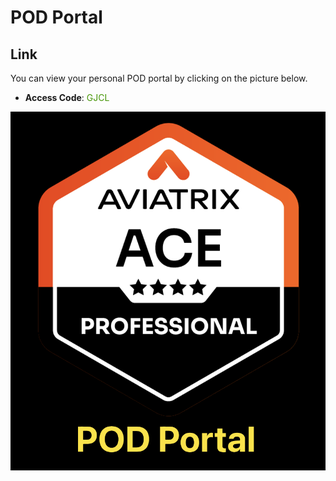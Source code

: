 # POD Portal

## Link
You can view your personal POD portal by clicking on the picture below.

- **Access Code**: <span style='color:#479608'>GJCL</span>

<a href="https://portal.ace.aviatrixlab.com/ " target="_blank">

![My image](images/pod.png)

</a>